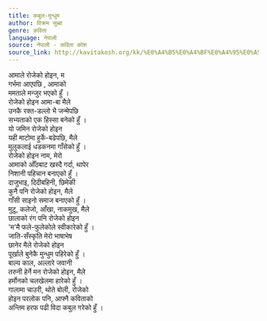 ```yaml
---
title: कबुल-मुन्धुम
author: विक्रम सुब्बा
genre: कविता
language: नेपाली
source: नेपाली - कविता कोश
source_link: http://kavitakosh.org/kk/%E0%A4%B5%E0%A4%BF%E0%A4%95%E0%A5%8D%E0%A4%B0%E0%A4%AE_%E0%A4%B8%E0%A5%81%E0%A4%AC%E0%A5%8D%E0%A4%AC%E0%A4%BE
---
```


आमाले रोजेको होइन, म  
गर्भमा आएपछि , आमाको  
ममताले मन्जुर भएको हुँ ।  
रोजेको होइन आमा-बा मैले  
उनकै रक्त-डल्लो भै जन्मेपछि  
सभ्यताको एक हिस्सा बनेको हुँ ।  
यो जमिन रोजेको होइन  
यही माटोमा हुर्के-बढेपछि, मैले  
मुलुकलाई धडकनमा गाँसेको हुँ ।  
रोजेको होइन नाम, मेरो  
आमाको ओँठबाट खस्दै गर्दा, थापेर  
निशानी पहिचान बनाएको हुँ ।  
दाजुभाइ, दिदीबहिनी, छिमेकी  
कुनै पनि रोजेको होइन, मैले  
गाँसी साइनो समाज बनाएको हुँ ।  
मुटु, कलेजो, आँखा, नाकमुख, मैले  
छालाको रंग पनि रोजेको होइन  
'म'मै फले-फुलेकोले स्वीकारेको हुँ ।  
जाति-सँस्कृति मेरो भाषाभेष  
छानेर मैले रोजेको होइन  
पूर्खाले बुनेकै मुन्धुम पहिरेको हुँ ।  
बाल्य काल, अल्लारे जवानी  
तरुनी हेर्ने मन रोजेको होइन, मैले  
हर्मोनको चलखेलमा हारेको हुँ ।  
गालामा चाउरी, थोते बोली, रोजेको  
होइन परलोक पनि, आफ्नै कविताको  
अन्तिम हरफ पढी विदा कबुल गरेको हुँ ।
